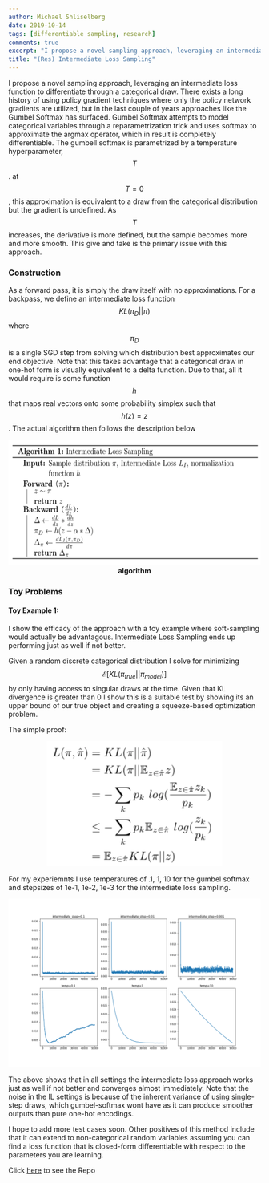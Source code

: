 ```yaml
---
author: Michael Shliselberg
date: 2019-10-14
tags: [differentiable sampling, research]
comments: true
excerpt: "I propose a novel sampling approach, leveraging an intermediate loss function to differentiate through a categorical draw. I compare this method to the commonly used Gumbel Softmax"
title: "(Res) Intermediate Loss Sampling"
---
```


I propose a novel sampling approach, leveraging an intermediate loss function to differentiate through a categorical draw. There exists a long history of using policy gradient techniques where only the policy network gradients are utilized, but in the last couple of years approaches like the Gumbel Softmax has surfaced. Gumbel Softmax attempts to model categorical variables through a reparametrization trick and uses softmax to approximate the argmax operator, which in result is completely differentiable. The gumbell softmax is parametrized by a temperature hyperparameter, $$T$$. at $$T=0$$, this approximation is equivalent to a draw from the categorical distribution but the gradient is undefined. As $$T$$ increases, the derivative is more defined, but the sample becomes more and more smooth. This give and take is the primary issue with this approach.   

### Construction
As a forward pass, it is simply the draw itself with no approximations. For a backpass, we define an intermediate loss function $$KL(\pi_D || \pi)$$ where $$\pi_D$$ is a single SGD step from solving which distribution best approximates our end objective. Note that this takes advantage that a categorical draw in one-hot form is visually equivalent to a delta function. Due to that, all it would require is some function $$h$$ that maps real vectors onto some probability simplex such that $$h(z) = z$$. The actual algorithm then follows the description below

<p align="center">
  <img src="/images/ILS/ILS.png" width="650px" height="250px">
  <br><b>algorithm</b>
</p> 

### Toy Problems
#### Toy Example 1:
I show the efficacy of the approach with a toy example where soft-sampling would actually be advantagous. Intermediate Loss Sampling ends up performing just as well if not better. 

Given a random discrete categorical distribution I solve for minimizing $$\mathcal{E}[KL(\pi_{true}||\pi_{model})]$$ by only having access to singular draws at the time. Given that KL divergence is greater than 0 I show this is a suitable test by showing its an upper bound of our true object and creating a squeeze-based optimization problem.  

The simple proof:  

<p align="center">
  <img src="/images/ILS/ex1_0.png" height="250px" width="350px">
</p> 

For my experiemnts I use temperatures of .1, 1, 10 for the gumbel softmax and stepsizes of 1e-1, 1e-2, 1e-3 for the intermediate loss sampling. 

<p align="center">
  <img src="/images/ILS/toyexp_1.png">
</p> 

The above shows that in all settings the intermediate loss approach works just as well if not better and converges almost immediately. Note that the noise in the IL settings is because of the inherent variance of using single-step draws, which gumbel-softmax wont have as it can produce smoother outputs than pure one-hot encodings.  
  
I hope to add more test cases soon. Other positives of this method include that it can extend to non-categorical random variables assuming you can find a loss function that is closed-form differentiable with respect to the parameters you are learning. 

Click [here](https://github.com/mshlis/ILSampling) to see the Repo